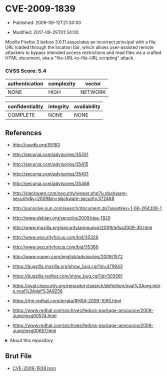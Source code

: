 # CVE-2009-1839

- Published: 2009-06-12T21:30:00

- Modified: 2017-09-29T01:34:00

Mozilla Firefox 3 before 3.0.11 associates an incorrect principal with a file: URL loaded through the location bar, which allows user-assisted remote attackers to bypass intended access restrictions and read files via a crafted HTML document, aka a "file-URL-to-file-URL scripting" attack.

### CVSS Score: **5.4**

| authentication | complexity | vector |
| --- | --- | --- |
| NONE | HIGH | NETWORK |

| confidentiality | integrity | availability |
| --- | --- | --- |
| COMPLETE | NONE | NONE |

## References

* http://osvdb.org/55163

* http://secunia.com/advisories/35331

* http://secunia.com/advisories/35415

* http://secunia.com/advisories/35431

* http://secunia.com/advisories/35468

* http://slackware.com/security/viewer.php?l=slackware-security&y=2009&m=slackware-security.372468

* http://sunsolve.sun.com/search/document.do?assetkey=1-66-264308-1

* http://www.debian.org/security/2009/dsa-1820

* http://www.mozilla.org/security/announce/2009/mfsa2009-30.html

* http://www.securityfocus.com/bid/35326

* http://www.securityfocus.com/bid/35386

* http://www.vupen.com/english/advisories/2009/1572

* https://bugzilla.mozilla.org/show_bug.cgi?id=479943

* https://bugzilla.redhat.com/show_bug.cgi?id=503581

* https://oval.cisecurity.org/repository/search/definition/oval%3Aorg.mitre.oval%3Adef%3A9256

* https://rhn.redhat.com/errata/RHSA-2009-1095.html

* https://www.redhat.com/archives/fedora-package-announce/2009-June/msg00574.html

* https://www.redhat.com/archives/fedora-package-announce/2009-June/msg00657.html

<details>
<summary>About this repository</summary> 

  This repository is part of the project [Live Hack CVE](https://github.com/Live-Hack-CVE). Main website can be found [www.live-hack.org](https://www.live-hack.org) 
  
  Made by [Sn0wAlice](https://github.com/Sn0wAlice) for the people that care about security and need to have a feed of the latest CVEs. Hope you enjoy it, don't forget to star the repo and follow me on [Twitter](https://twitter.com/Sn0wAlice) and [Github](https://github.com/Sn0wAlice). And that is my [personnal website](https://www.alice-snow.me/)

  - [Home Page](https://github.com/Live-Hack-CVE)
  - [Framework](https://github.com/Live-Hack-CVE/cve-framework)
  - [CVE database](https://github.com/Live-Hack-CVE/full_database)
  - [Changelog](https://github.com/Live-Hack-CVE/Changelog)
</details>

## Brut File

* [CVE-2009-1839.json](https://raw.githubusercontent.com/Live-Hack-CVE/full_database/main/cves/2009/CVE-2009-1839.json)

